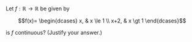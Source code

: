 Let $`f : \mathbb{R} \rightarrow \mathbb{R}`$ be given by

```math
f(x)=
\begin{dcases}
   x, & x \le 1 \\
   x+2, & x \gt 1
\end{dcases}
```

is $`f`$ continuous? (Justify your answer.)